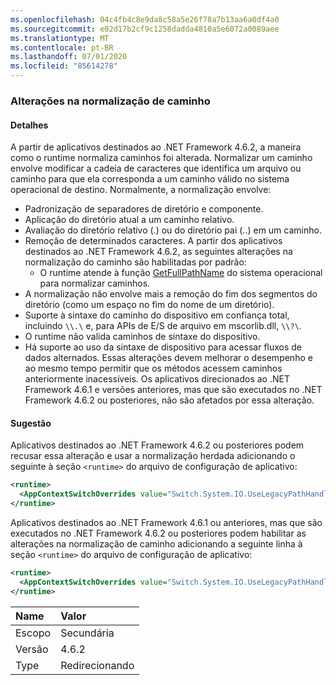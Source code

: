 ```yaml
---
ms.openlocfilehash: 04c4fb4c8e9da8c58a5e26f78a7b13aa6a0df4a0
ms.sourcegitcommit: e02d17b2cf9c1258dadda4810a5e6072a0089aee
ms.translationtype: MT
ms.contentlocale: pt-BR
ms.lasthandoff: 07/01/2020
ms.locfileid: "85614278"
---
```

### <a name="changes-in-path-normalization"></a>Alterações na normalização de caminho

#### <a name="details"></a>Detalhes

A partir de aplicativos destinados ao .NET Framework 4.6.2, a maneira como o runtime normaliza caminhos foi alterada. Normalizar um caminho envolve modificar a cadeia de caracteres que identifica um arquivo ou caminho para que ela corresponda a um caminho válido no sistema operacional de destino. Normalmente, a normalização envolve:

- Padronização de separadores de diretório e componente.
- Aplicação do diretório atual a um caminho relativo.
- Avaliação do diretório relativo (.) ou do diretório pai (..) em um caminho.
- Remoção de determinados caracteres.
A partir dos aplicativos destinados ao .NET Framework 4.6.2, as seguintes alterações na normalização do caminho são habilitadas por padrão:
  - O runtime atende à função [GetFullPathName](https://docs.microsoft.com/windows/desktop/api/fileapi/nf-fileapi-getfullpathnamew) do sistema operacional para normalizar caminhos.
- A normalização não envolve mais a remoção do fim dos segmentos do diretório (como um espaço no fim do nome de um diretório).
- Suporte à sintaxe do caminho do dispositivo em confiança total, incluindo `\\.\` e, para APIs de E/S de arquivo em mscorlib.dll, `\\?\`.
- O runtime não valida caminhos de sintaxe do dispositivo.
- Há suporte ao uso da sintaxe de dispositivo para acessar fluxos de dados alternados.
Essas alterações devem melhorar o desempenho e ao mesmo tempo permitir que os métodos acessem caminhos anteriormente inacessíveis. Os aplicativos direcionados ao .NET Framework 4.6.1 e versões anteriores, mas que são executados no .NET Framework 4.6.2 ou posteriores, não são afetados por essa alteração.

#### <a name="suggestion"></a>Sugestão

Aplicativos destinados ao .NET Framework 4.6.2 ou posteriores podem recusar essa alteração e usar a normalização herdada adicionando o seguinte à seção `<runtime>` do arquivo de configuração de aplicativo:

```xml
<runtime>
  <AppContextSwitchOverrides value="Switch.System.IO.UseLegacyPathHandling=true" />
</runtime>
```

Aplicativos destinados ao .NET Framework 4.6.1 ou anteriores, mas que são executados no .NET Framework 4.6.2 ou posteriores podem habilitar as alterações na normalização de caminho adicionando a seguinte linha à seção `<runtime>` do arquivo de configuração de aplicativo:

```xml
<runtime>
  <AppContextSwitchOverrides value="Switch.System.IO.UseLegacyPathHandling=false" />
</runtime>
```

| Name    | Valor       |
|:--------|:------------|
| Escopo   | Secundária       |
| Versão | 4.6.2       |
| Type    | Redirecionando |
